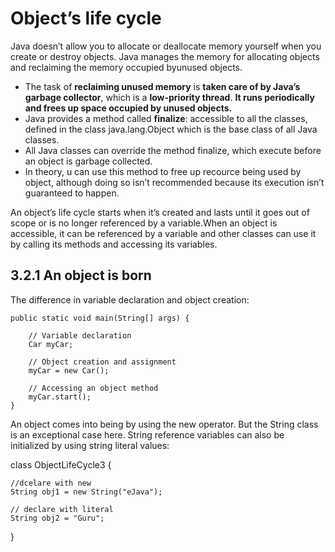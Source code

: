 # Object’s life cycle
Java doesn’t allow you to allocate or deallocate memory yourself when you create or destroy objects. Java manages the memory for allocating objects and reclaiming the memory occupied byunused objects.

- The task of **reclaiming unused memory** is **taken care of by Java’s garbage collector**, which is a **low-priority thread**. **It runs periodically and frees up space occupied by unused objects.** 
- Java provides a method called **finalize**: accessible to all the classes, defined in the class java.lang.Object which is the base class of all Java classes.
- All Java classes can override the method finalize, which execute before an object is garbage collected.
- In theory, u can use this method to free up recource being used by object, although doing so isn’t recommended because its execution isn’t guaranteed to happen.

An object’s life cycle starts when it’s created and lasts until it goes out of scope or is
no longer referenced by a variable.When an object is accessible, it can be referenced by a variable and other classes can use it by calling its methods and accessing its variables.

## 3.2.1 An object is born 
The difference in variable declaration and object creation:

    public static void main(String[] args) {

        // Variable declaration
        Car myCar;
        
        // Object creation and assignment
        myCar = new Car();
        
        // Accessing an object method
        myCar.start();
    }

An object comes into being by using the new operator.
But the String class is an exceptional case here. String reference variables can also be initialized by using string literal values: 



class ObjectLifeCycle3 {

    //dcelare with new 
    String obj1 = new String("eJava"); 

    // declare with literal
    String obj2 = "Guru"; 
    
}


